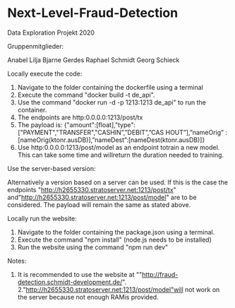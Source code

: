 # Next-Level-Fraud-Detection
Data Exploration Projekt 2020

Gruppenmitglieder:

Anabel Lilja
Bjarne Gerdes
Raphael Schmidt
Georg Schieck

Locally execute the code:

1. Navigate to the folder containing the dockerfile using a terminal
2. Execute the command "docker build -t de_api".
3. Use the command "docker run -d -p 1213:1213 de_api" to run the container.
4. The endpoints are http:0.0.0.0:1213/post/tx
5. The payload is: {"amount":[float],"type":["PAYMENT","TRANSFER","CASHIN”,”DEBIT”,”CAS HOUT”],”nameOrig” :[nameOrig(ktonr.ausDB)],”nameDest”:[nameDest(ktonr.ausDB)]}
6. Use  http:0.0.0.0:1213/post/model  as  an  endpoint  totrain a new model. This can take some time and willreturn the duration needed to training.

Use the server-based version:

Alternatively a version based on a server can be used. If this is the case the endpoints "http://h2655330.stratoserver.net:1213/post/tx"   and"http://h2655330.stratoserver.net:1213/post/model" are to be considered. The payload will remain the same as stated above.

Locally run the website:

1. Navigate to the folder containing the package.json using a terminal.
2. Execute the command "npm install" (node.js needs to be installed)
3. Run the website using the command "npm run dev"

Notes:

1. It is recommended to use the website at ""http://fraud-detection.schmidt-development.de/".
2."http://h2655330.stratoserver.net:1213/post/model"will not work on the server because not enough RAMis provided.

